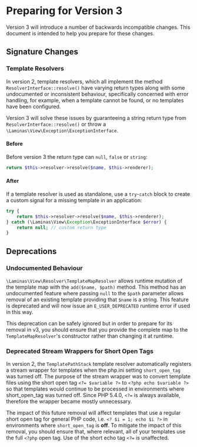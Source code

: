 # Preparing for Version 3

Version 3 will introduce a number of backwards incompatible changes. This document is intended to help you prepare for these changes.

## Signature Changes

### Template Resolvers

In version 2, template resolvers, which all implement the method `ResolverInterface::resolve()` have varying return types along with some undocumented or inconsistent behaviour, specifically concerned with error handling, for example, when a template cannot be found, or no templates have been configured.

Version 3 will solve these issues by guaranteeing a string return type from `ResolverInterface::resolve()` or throw a `\Laminas\View\Exception\ExceptionInterface`.

#### Before

Before version 3 the return type can `null`, `false` or `string`:

```php
return $this->resolver->resolve($name, $this->renderer);
```

#### After

If a template resolver is used as standalone, use a `try`-`catch` block to create a custom signal for a missing template in an application:

```php
try {
    return $this->resolver->resolve($name, $this->renderer);
} catch (\Laminas\View\Exception\ExceptionInterface $error) {
    return null; // custom return type
}
```

## Deprecations 

### Undocumented Behaviour

`\Laminas\View\Resolver\TemplateMapResolver` allows runtime mutation of the template map with the `add($name, $path)` method.
This method has an undocumented feature where passing `null` to the `$path` parameter allows removal of an existing template providing that `$name` is a string. This feature is deprecated and will now issue an `E_USER_DEPRECATED` runtime error if used in this way.

This deprecation can be safely ignored but in order to prepare for its removal in v3, you should ensure that you provide the complete map to the `TemplateMapResolver`'s constructor rather than changing it at runtime.

### Deprecated Stream Wrappers for Short Open Tags

In version 2, the `TemplatePathStack` template resolver automatically registers a stream wrapper for templates when the php.ini setting `short_open_tag` was turned off. The purpose of the stream wrapper was to convert template files using the short open tag `<?= $variable ?>` to `<?php echo $variable ?>` so that templates would continue to be processed in environments where short_open_tag was turned off. Since PHP 5.4.0, `<?=` is always available, therefore the wrapper became mostly unnecessary.

The impact of this future removal will affect templates that use a regular short open tag for general PHP code, i.e. `<? $i = 1; echo $i ?>` in environments where `short_open_tag` is **off**. To mitigate the impact of this removal, you should ensure that, where relevant, all of your templates use the full `<?php` open tag. Use of the short echo tag `<?=` is unaffected.
